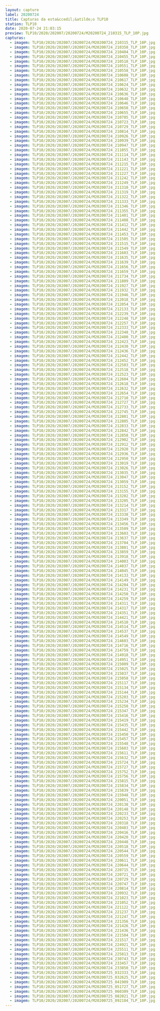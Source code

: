 ```yaml
---
layout: capture
label: 20200724
title: Capturas da esta&ccedil;&atilde;o TLP10
station: TLP10
date: 2020-07-24 21:03:15
preview: TLP10/2020/202007/20200724/M20200724_210315_TLP_10P.jpg
capturas:
  - imagem: TLP10/2020/202007/20200724/M20200724_210315_TLP_10P.jpg
  - imagem: TLP10/2020/202007/20200724/M20200724_210358_TLP_10P.jpg
  - imagem: TLP10/2020/202007/20200724/M20200724_210404_TLP_10P.jpg
  - imagem: TLP10/2020/202007/20200724/M20200724_210455_TLP_10P.jpg
  - imagem: TLP10/2020/202007/20200724/M20200724_210518_TLP_10P.jpg
  - imagem: TLP10/2020/202007/20200724/M20200724_210551_TLP_10P.jpg
  - imagem: TLP10/2020/202007/20200724/M20200724_210558_TLP_10P.jpg
  - imagem: TLP10/2020/202007/20200724/M20200724_210608_TLP_10P.jpg
  - imagem: TLP10/2020/202007/20200724/M20200724_210617_TLP_10P.jpg
  - imagem: TLP10/2020/202007/20200724/M20200724_210624_TLP_10P.jpg
  - imagem: TLP10/2020/202007/20200724/M20200724_210632_TLP_10P.jpg
  - imagem: TLP10/2020/202007/20200724/M20200724_210636_TLP_10P.jpg
  - imagem: TLP10/2020/202007/20200724/M20200724_210640_TLP_10P.jpg
  - imagem: TLP10/2020/202007/20200724/M20200724_210646_TLP_10P.jpg
  - imagem: TLP10/2020/202007/20200724/M20200724_210650_TLP_10P.jpg
  - imagem: TLP10/2020/202007/20200724/M20200724_210655_TLP_10P.jpg
  - imagem: TLP10/2020/202007/20200724/M20200724_210705_TLP_10P.jpg
  - imagem: TLP10/2020/202007/20200724/M20200724_210723_TLP_10P.jpg
  - imagem: TLP10/2020/202007/20200724/M20200724_210729_TLP_10P.jpg
  - imagem: TLP10/2020/202007/20200724/M20200724_210814_TLP_10P.jpg
  - imagem: TLP10/2020/202007/20200724/M20200724_210926_TLP_10P.jpg
  - imagem: TLP10/2020/202007/20200724/M20200724_210939_TLP_10P.jpg
  - imagem: TLP10/2020/202007/20200724/M20200724_210947_TLP_10P.jpg
  - imagem: TLP10/2020/202007/20200724/M20200724_211055_TLP_10P.jpg
  - imagem: TLP10/2020/202007/20200724/M20200724_211114_TLP_10P.jpg
  - imagem: TLP10/2020/202007/20200724/M20200724_211143_TLP_10P.jpg
  - imagem: TLP10/2020/202007/20200724/M20200724_211215_TLP_10P.jpg
  - imagem: TLP10/2020/202007/20200724/M20200724_211221_TLP_10P.jpg
  - imagem: TLP10/2020/202007/20200724/M20200724_211227_TLP_10P.jpg
  - imagem: TLP10/2020/202007/20200724/M20200724_211242_TLP_10P.jpg
  - imagem: TLP10/2020/202007/20200724/M20200724_211249_TLP_10P.jpg
  - imagem: TLP10/2020/202007/20200724/M20200724_211310_TLP_10P.jpg
  - imagem: TLP10/2020/202007/20200724/M20200724_211319_TLP_10P.jpg
  - imagem: TLP10/2020/202007/20200724/M20200724_211322_TLP_10P.jpg
  - imagem: TLP10/2020/202007/20200724/M20200724_211333_TLP_10P.jpg
  - imagem: TLP10/2020/202007/20200724/M20200724_211346_TLP_10P.jpg
  - imagem: TLP10/2020/202007/20200724/M20200724_211355_TLP_10P.jpg
  - imagem: TLP10/2020/202007/20200724/M20200724_211401_TLP_10P.jpg
  - imagem: TLP10/2020/202007/20200724/M20200724_211408_TLP_10P.jpg
  - imagem: TLP10/2020/202007/20200724/M20200724_211412_TLP_10P.jpg
  - imagem: TLP10/2020/202007/20200724/M20200724_211442_TLP_10P.jpg
  - imagem: TLP10/2020/202007/20200724/M20200724_211453_TLP_10P.jpg
  - imagem: TLP10/2020/202007/20200724/M20200724_211505_TLP_10P.jpg
  - imagem: TLP10/2020/202007/20200724/M20200724_211515_TLP_10P.jpg
  - imagem: TLP10/2020/202007/20200724/M20200724_211549_TLP_10P.jpg
  - imagem: TLP10/2020/202007/20200724/M20200724_211603_TLP_10P.jpg
  - imagem: TLP10/2020/202007/20200724/M20200724_211635_TLP_10P.jpg
  - imagem: TLP10/2020/202007/20200724/M20200724_211639_TLP_10P.jpg
  - imagem: TLP10/2020/202007/20200724/M20200724_211656_TLP_10P.jpg
  - imagem: TLP10/2020/202007/20200724/M20200724_211659_TLP_10P.jpg
  - imagem: TLP10/2020/202007/20200724/M20200724_211734_TLP_10P.jpg
  - imagem: TLP10/2020/202007/20200724/M20200724_211809_TLP_10P.jpg
  - imagem: TLP10/2020/202007/20200724/M20200724_211927_TLP_10P.jpg
  - imagem: TLP10/2020/202007/20200724/M20200724_211932_TLP_10P.jpg
  - imagem: TLP10/2020/202007/20200724/M20200724_211946_TLP_10P.jpg
  - imagem: TLP10/2020/202007/20200724/M20200724_212018_TLP_10P.jpg
  - imagem: TLP10/2020/202007/20200724/M20200724_212054_TLP_10P.jpg
  - imagem: TLP10/2020/202007/20200724/M20200724_212133_TLP_10P.jpg
  - imagem: TLP10/2020/202007/20200724/M20200724_212239_TLP_10P.jpg
  - imagem: TLP10/2020/202007/20200724/M20200724_212248_TLP_10P.jpg
  - imagem: TLP10/2020/202007/20200724/M20200724_212257_TLP_10P.jpg
  - imagem: TLP10/2020/202007/20200724/M20200724_212333_TLP_10P.jpg
  - imagem: TLP10/2020/202007/20200724/M20200724_212348_TLP_10P.jpg
  - imagem: TLP10/2020/202007/20200724/M20200724_212400_TLP_10P.jpg
  - imagem: TLP10/2020/202007/20200724/M20200724_212423_TLP_10P.jpg
  - imagem: TLP10/2020/202007/20200724/M20200724_212430_TLP_10P.jpg
  - imagem: TLP10/2020/202007/20200724/M20200724_212436_TLP_10P.jpg
  - imagem: TLP10/2020/202007/20200724/M20200724_212442_TLP_10P.jpg
  - imagem: TLP10/2020/202007/20200724/M20200724_212452_TLP_10P.jpg
  - imagem: TLP10/2020/202007/20200724/M20200724_212503_TLP_10P.jpg
  - imagem: TLP10/2020/202007/20200724/M20200724_212518_TLP_10P.jpg
  - imagem: TLP10/2020/202007/20200724/M20200724_212523_TLP_10P.jpg
  - imagem: TLP10/2020/202007/20200724/M20200724_212604_TLP_10P.jpg
  - imagem: TLP10/2020/202007/20200724/M20200724_212618_TLP_10P.jpg
  - imagem: TLP10/2020/202007/20200724/M20200724_212632_TLP_10P.jpg
  - imagem: TLP10/2020/202007/20200724/M20200724_212654_TLP_10P.jpg
  - imagem: TLP10/2020/202007/20200724/M20200724_212710_TLP_10P.jpg
  - imagem: TLP10/2020/202007/20200724/M20200724_212727_TLP_10P.jpg
  - imagem: TLP10/2020/202007/20200724/M20200724_212733_TLP_10P.jpg
  - imagem: TLP10/2020/202007/20200724/M20200724_212745_TLP_10P.jpg
  - imagem: TLP10/2020/202007/20200724/M20200724_212801_TLP_10P.jpg
  - imagem: TLP10/2020/202007/20200724/M20200724_212805_TLP_10P.jpg
  - imagem: TLP10/2020/202007/20200724/M20200724_212833_TLP_10P.jpg
  - imagem: TLP10/2020/202007/20200724/M20200724_212842_TLP_10P.jpg
  - imagem: TLP10/2020/202007/20200724/M20200724_212858_TLP_10P.jpg
  - imagem: TLP10/2020/202007/20200724/M20200724_212902_TLP_10P.jpg
  - imagem: TLP10/2020/202007/20200724/M20200724_212912_TLP_10P.jpg
  - imagem: TLP10/2020/202007/20200724/M20200724_212920_TLP_10P.jpg
  - imagem: TLP10/2020/202007/20200724/M20200724_212936_TLP_10P.jpg
  - imagem: TLP10/2020/202007/20200724/M20200724_212950_TLP_10P.jpg
  - imagem: TLP10/2020/202007/20200724/M20200724_213019_TLP_10P.jpg
  - imagem: TLP10/2020/202007/20200724/M20200724_213026_TLP_10P.jpg
  - imagem: TLP10/2020/202007/20200724/M20200724_213035_TLP_10P.jpg
  - imagem: TLP10/2020/202007/20200724/M20200724_213047_TLP_10P.jpg
  - imagem: TLP10/2020/202007/20200724/M20200724_213059_TLP_10P.jpg
  - imagem: TLP10/2020/202007/20200724/M20200724_213152_TLP_10P.jpg
  - imagem: TLP10/2020/202007/20200724/M20200724_213155_TLP_10P.jpg
  - imagem: TLP10/2020/202007/20200724/M20200724_213202_TLP_10P.jpg
  - imagem: TLP10/2020/202007/20200724/M20200724_213205_TLP_10P.jpg
  - imagem: TLP10/2020/202007/20200724/M20200724_213214_TLP_10P.jpg
  - imagem: TLP10/2020/202007/20200724/M20200724_213317_TLP_10P.jpg
  - imagem: TLP10/2020/202007/20200724/M20200724_213338_TLP_10P.jpg
  - imagem: TLP10/2020/202007/20200724/M20200724_213349_TLP_10P.jpg
  - imagem: TLP10/2020/202007/20200724/M20200724_213456_TLP_10P.jpg
  - imagem: TLP10/2020/202007/20200724/M20200724_213509_TLP_10P.jpg
  - imagem: TLP10/2020/202007/20200724/M20200724_213603_TLP_10P.jpg
  - imagem: TLP10/2020/202007/20200724/M20200724_213637_TLP_10P.jpg
  - imagem: TLP10/2020/202007/20200724/M20200724_213704_TLP_10P.jpg
  - imagem: TLP10/2020/202007/20200724/M20200724_213801_TLP_10P.jpg
  - imagem: TLP10/2020/202007/20200724/M20200724_213859_TLP_10P.jpg
  - imagem: TLP10/2020/202007/20200724/M20200724_213918_TLP_10P.jpg
  - imagem: TLP10/2020/202007/20200724/M20200724_214003_TLP_10P.jpg
  - imagem: TLP10/2020/202007/20200724/M20200724_214037_TLP_10P.jpg
  - imagem: TLP10/2020/202007/20200724/M20200724_214045_TLP_10P.jpg
  - imagem: TLP10/2020/202007/20200724/M20200724_214133_TLP_10P.jpg
  - imagem: TLP10/2020/202007/20200724/M20200724_214149_TLP_10P.jpg
  - imagem: TLP10/2020/202007/20200724/M20200724_214204_TLP_10P.jpg
  - imagem: TLP10/2020/202007/20200724/M20200724_214231_TLP_10P.jpg
  - imagem: TLP10/2020/202007/20200724/M20200724_214250_TLP_10P.jpg
  - imagem: TLP10/2020/202007/20200724/M20200724_214259_TLP_10P.jpg
  - imagem: TLP10/2020/202007/20200724/M20200724_214311_TLP_10P.jpg
  - imagem: TLP10/2020/202007/20200724/M20200724_214317_TLP_10P.jpg
  - imagem: TLP10/2020/202007/20200724/M20200724_214351_TLP_10P.jpg
  - imagem: TLP10/2020/202007/20200724/M20200724_214421_TLP_10P.jpg
  - imagem: TLP10/2020/202007/20200724/M20200724_214510_TLP_10P.jpg
  - imagem: TLP10/2020/202007/20200724/M20200724_214514_TLP_10P.jpg
  - imagem: TLP10/2020/202007/20200724/M20200724_214537_TLP_10P.jpg
  - imagem: TLP10/2020/202007/20200724/M20200724_214549_TLP_10P.jpg
  - imagem: TLP10/2020/202007/20200724/M20200724_214603_TLP_10P.jpg
  - imagem: TLP10/2020/202007/20200724/M20200724_214716_TLP_10P.jpg
  - imagem: TLP10/2020/202007/20200724/M20200724_214759_TLP_10P.jpg
  - imagem: TLP10/2020/202007/20200724/M20200724_214918_TLP_10P.jpg
  - imagem: TLP10/2020/202007/20200724/M20200724_214951_TLP_10P.jpg
  - imagem: TLP10/2020/202007/20200724/M20200724_215009_TLP_10P.jpg
  - imagem: TLP10/2020/202007/20200724/M20200724_215025_TLP_10P.jpg
  - imagem: TLP10/2020/202007/20200724/M20200724_215037_TLP_10P.jpg
  - imagem: TLP10/2020/202007/20200724/M20200724_215058_TLP_10P.jpg
  - imagem: TLP10/2020/202007/20200724/M20200724_215117_TLP_10P.jpg
  - imagem: TLP10/2020/202007/20200724/M20200724_215134_TLP_10P.jpg
  - imagem: TLP10/2020/202007/20200724/M20200724_215144_TLP_10P.jpg
  - imagem: TLP10/2020/202007/20200724/M20200724_215203_TLP_10P.jpg
  - imagem: TLP10/2020/202007/20200724/M20200724_215234_TLP_10P.jpg
  - imagem: TLP10/2020/202007/20200724/M20200724_215250_TLP_10P.jpg
  - imagem: TLP10/2020/202007/20200724/M20200724_215347_TLP_10P.jpg
  - imagem: TLP10/2020/202007/20200724/M20200724_215416_TLP_10P.jpg
  - imagem: TLP10/2020/202007/20200724/M20200724_215419_TLP_10P.jpg
  - imagem: TLP10/2020/202007/20200724/M20200724_215435_TLP_10P.jpg
  - imagem: TLP10/2020/202007/20200724/M20200724_215442_TLP_10P.jpg
  - imagem: TLP10/2020/202007/20200724/M20200724_215450_TLP_10P.jpg
  - imagem: TLP10/2020/202007/20200724/M20200724_215457_TLP_10P.jpg
  - imagem: TLP10/2020/202007/20200724/M20200724_215548_TLP_10P.jpg
  - imagem: TLP10/2020/202007/20200724/M20200724_215603_TLP_10P.jpg
  - imagem: TLP10/2020/202007/20200724/M20200724_215611_TLP_10P.jpg
  - imagem: TLP10/2020/202007/20200724/M20200724_215632_TLP_10P.jpg
  - imagem: TLP10/2020/202007/20200724/M20200724_215724_TLP_10P.jpg
  - imagem: TLP10/2020/202007/20200724/M20200724_215727_TLP_10P.jpg
  - imagem: TLP10/2020/202007/20200724/M20200724_215752_TLP_10P.jpg
  - imagem: TLP10/2020/202007/20200724/M20200724_215756_TLP_10P.jpg
  - imagem: TLP10/2020/202007/20200724/M20200724_215815_TLP_10P.jpg
  - imagem: TLP10/2020/202007/20200724/M20200724_215834_TLP_10P.jpg
  - imagem: TLP10/2020/202007/20200724/M20200724_215839_TLP_10P.jpg
  - imagem: TLP10/2020/202007/20200724/M20200724_215948_TLP_10P.jpg
  - imagem: TLP10/2020/202007/20200724/M20200724_220051_TLP_10P.jpg
  - imagem: TLP10/2020/202007/20200724/M20200724_220138_TLP_10P.jpg
  - imagem: TLP10/2020/202007/20200724/M20200724_220148_TLP_10P.jpg
  - imagem: TLP10/2020/202007/20200724/M20200724_220233_TLP_10P.jpg
  - imagem: TLP10/2020/202007/20200724/M20200724_220253_TLP_10P.jpg
  - imagem: TLP10/2020/202007/20200724/M20200724_220318_TLP_10P.jpg
  - imagem: TLP10/2020/202007/20200724/M20200724_220403_TLP_10P.jpg
  - imagem: TLP10/2020/202007/20200724/M20200724_220416_TLP_10P.jpg
  - imagem: TLP10/2020/202007/20200724/M20200724_220420_TLP_10P.jpg
  - imagem: TLP10/2020/202007/20200724/M20200724_220440_TLP_10P.jpg
  - imagem: TLP10/2020/202007/20200724/M20200724_220518_TLP_10P.jpg
  - imagem: TLP10/2020/202007/20200724/M20200724_220544_TLP_10P.jpg
  - imagem: TLP10/2020/202007/20200724/M20200724_220559_TLP_10P.jpg
  - imagem: TLP10/2020/202007/20200724/M20200724_220611_TLP_10P.jpg
  - imagem: TLP10/2020/202007/20200724/M20200724_220644_TLP_10P.jpg
  - imagem: TLP10/2020/202007/20200724/M20200724_220715_TLP_10P.jpg
  - imagem: TLP10/2020/202007/20200724/M20200724_220721_TLP_10P.jpg
  - imagem: TLP10/2020/202007/20200724/M20200724_220729_TLP_10P.jpg
  - imagem: TLP10/2020/202007/20200724/M20200724_220747_TLP_10P.jpg
  - imagem: TLP10/2020/202007/20200724/M20200724_220814_TLP_10P.jpg
  - imagem: TLP10/2020/202007/20200724/M20200724_220932_TLP_10P.jpg
  - imagem: TLP10/2020/202007/20200724/M20200724_221023_TLP_10P.jpg
  - imagem: TLP10/2020/202007/20200724/M20200724_221052_TLP_10P.jpg
  - imagem: TLP10/2020/202007/20200724/M20200724_221122_TLP_10P.jpg
  - imagem: TLP10/2020/202007/20200724/M20200724_221237_TLP_10P.jpg
  - imagem: TLP10/2020/202007/20200724/M20200724_221247_TLP_10P.jpg
  - imagem: TLP10/2020/202007/20200724/M20200724_221356_TLP_10P.jpg
  - imagem: TLP10/2020/202007/20200724/M20200724_221426_TLP_10P.jpg
  - imagem: TLP10/2020/202007/20200724/M20200724_221436_TLP_10P.jpg
  - imagem: TLP10/2020/202007/20200724/M20200724_221504_TLP_10P.jpg
  - imagem: TLP10/2020/202007/20200724/M20200724_221517_TLP_10P.jpg
  - imagem: TLP10/2020/202007/20200724/M20200724_224921_TLP_10P.jpg
  - imagem: TLP10/2020/202007/20200724/M20200724_225511_TLP_10P.jpg
  - imagem: TLP10/2020/202007/20200724/M20200724_225813_TLP_10P.jpg
  - imagem: TLP10/2020/202007/20200724/M20200724_230743_TLP_10P.jpg
  - imagem: TLP10/2020/202007/20200724/M20200724_233457_TLP_10P.jpg
  - imagem: TLP10/2020/202007/20200724/M20200724_233850_TLP_10P.jpg
  - imagem: TLP10/2020/202007/20200724/M20200725_032333_TLP_10P.jpg
  - imagem: TLP10/2020/202007/20200724/M20200725_032625_TLP_10P.jpg
  - imagem: TLP10/2020/202007/20200724/M20200725_041909_TLP_10P.jpg
  - imagem: TLP10/2020/202007/20200724/M20200725_051727_TLP_10P.jpg
  - imagem: TLP10/2020/202007/20200724/M20200725_060309_TLP_10P.jpg
  - imagem: TLP10/2020/202007/20200724/M20200725_082021_TLP_10P.jpg
  - imagem: TLP10/2020/202007/20200724/M20200725_092104_TLP_10P.jpg
---
```

